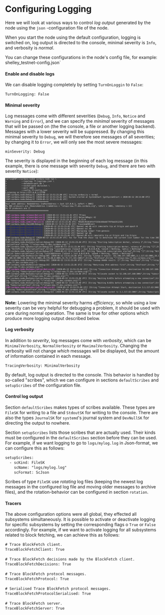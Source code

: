 # Configuring Logging

Here we will look at various ways to control _log output_ generated by the node using the `json` -configuration file of the node.

When you start the node using the default configuration, logging is switched on, log output is directed to the console, minimal severity is `Info`, and verbosity is _normal_.

You can change these configurations in the node's config file, for example: shelley_testnet-config.json`

#### Enable and disable logs
We can disable logging completely by setting `TurnOnLoggin` to `False`:

    TurnOnLogging: False


#### Minimal severity

Log messages come with different severities (`Debug`, `Info`, `Notice` and `Warning` and `Error`), and we can specify the _minimal_ severity
of messages that will be passed on (the the console, a file or another logging backend). Messages with a lower severity will be suppressed. By changing this minimal severity to `Debug`, we will therefore see messages of all severities; by changing it to `Error`, we will only see the most severe messages:

    minSeverity: Debug


The severity is displayed in the beginning of each log message (in this example, there is one message with severity `Debug`,
and there are two with severity `Notice`):

   ![Severities](images/severity.png)


__Note:__ Lowering the minimal severity harms _efficiency_, so while using a low severity can be very helpful for debugging a problem, it should be used with care during normal operation. The same is true for other options which produce more logging output described below.

#### Log verbosity

In addition to _severity_, log messages come with _verbosity_, which can be `MinimalVerbosity`, `NormalVerbosity` or `MaximalVerbosity`. Changing the verbosity will not change _which_ messages will be displayed, but the amount of information contained in each message.

    TracingVerbosity: MinimalVerbosity

By default, log output is directed to the console. This behavior is handled by so-called "scribes", which we can configure in sections `defaultScribes` and `setupScribes` of the configuration file.

#### Control log output

Section `defaultScribes` makes types of scribes available. These types are `FileSK` for writing to a file and `StdoutSK` for writing to the console. There are also the types `JournalSK` for `systemd`'s journal system and `DevNullSK` for directing the output to nowhere.

Section `setupScribes` lists those scribes that are actually used. Their kinds must be configured in the `defaultScribes` section before they can be used. For example, if we want logging to go to `logs/mylog.log` in Json-format, we can configure this as follows:

    setupScribes:
      - scKind: FileSK
        scName: "logs/mylog.log"
        scFormat: ScJson

Scribes of type `FileSK` use _rotating_ log files (keeping the newest log messages in the configured log file and moving older messages to archive files), and the rotation-behavior can be configured in section `rotation`.


#### Tracers

The above configuration options were all global, they effected all subsystems simultaneously. It is possible to activate or deactivate logging for specific subsystems by setting the corresponding flags o `True` or `False` accordingly. For example, if we want to activate logging for all subsystems related to block fetching, we can achieve this as follows:

    # Trace BlockFetch client.
    TraceBlockFetchClient: True

    # Trace BlockFetch decisions made by the BlockFetch client.
    TraceBlockFetchDecisions: True

    # Trace BlockFetch protocol messages.
    TraceBlockFetchProtocol: True

    # Serialised Trace BlockFetch protocol messages.
    TraceBlockFetchProtocolSerialised: True

    # Trace BlockFetch server.
    TraceBlockFetchServer: True
